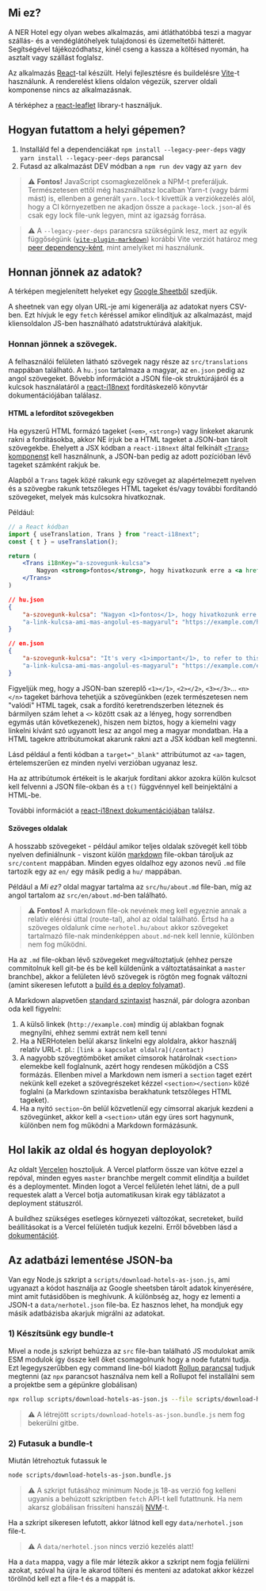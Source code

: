## Mi ez?

A NER Hotel egy olyan webes alkalmazás, ami átláthatóbbá teszi a magyar szállás- és a vendéglátóhelyek tulajdonosi és üzemeltetői hátterét. Segítségével tájékozódhatsz, kinél cseng a kassza a költésed nyomán, ha asztalt vagy szállást foglalsz.

Az alkalmazás [React](https://reactjs.org/)-tal készült. Helyi fejlesztésre és buildelésre [Vite](https://vitejs.dev/)-t használunk. A renderelést kliens oldalon végezük, szerver oldali komponense nincs az alkalmazásnak.

A térképhez a [react-leaflet](https://react-leaflet.js.org/) library-t használjuk.

## Hogyan futattom a helyi gépemen?

1. Installáld fel a dependenciákat `npm install --legacy-peer-deps` vagy `yarn install --legacy-peer-deps` parancsal
2. Futasd az alkalmazást DEV módban a `npm run dev` vagy az `yarn dev`

> ⚠️ **Fontos!** JavaScript csomagkezelőnek a NPM-t preferáljuk. Természetesen ettől még használhatsz localban Yarn-t (vagy bármi mást) is, ellenben a generált `yarn.lock`-t kivettük a verziókezelés alól, hogy a CI környezetben ne akadjon össze a `package-lock.json`-al és csak egy lock file-unk legyen, mint az igazság forrása.

> ⚠️ A `--legacy-peer-deps` parancsra szükségünk lesz, mert az egyik függőségünk ([`vite-plugin-markdown`](https://www.npmjs.com/package/vite-plugin-markdown)) korábbi Vite verziót határoz meg [peer dependency-ként](https://nodejs.org/es/blog/npm/peer-dependencies), mint amelyiket mi használunk.

## Honnan jönnek az adatok?

A térképen megjelenített helyeket egy [Google Sheetből](https://docs.google.com/spreadsheets/d/1FaeML93U76Fjh9GR7gbQhtb2O3Ga0ZY2honrYKyQQLo/edit#gid=0) szedjük.

A sheetnek van egy olyan URL-je ami kigenerálja az adatokat nyers CSV-ben. Ezt hívjuk le egy `fetch` kéréssel amikor elindítjuk az alkalmazást, majd kliensoldalon JS-ben használható adatstruktúrává alakítjuk.

### Honnan jönnek a szövegek.

A felhasználói felületen látható szövegek nagy része az `src/translations` mappában található. A `hu.json` tartalmaza a magyar, az `en.json` pedig az angol szövegeket. Bővebb információt a JSON file-ok struktúrájáról és a kulcsok használatáról a [react-i18next](https://react.i18next.com/) fordításkezelő könyvtár dokumentációjában találasz.

#### HTML a lefordítot szövegekben

Ha egyszerű HTML formázó tageket (`<em>`, `<strong>`) vagy linkeket akarunk rakni a fordításokba, akkor NE írjuk be a HTML tageket a JSON-ban tárolt szövegekbe.
Ehelyett a JSX kódban a `react-i18next` által felkínált [`<Trans>` komponenst](https://react.i18next.com/latest/trans-component) kell használnunk, a JSON-ban pedig az adott pozícióban lévő tageket számként rakjuk be.

Alapból a `Trans` tagek közé rakunk egy szöveget az alapértelmezett nyelven és a szövegbe rakunk tetszőleges HTML tageket és/vagy további fordítandó szövegeket, melyek más kulcsokra hivatkoznak.

Például:
```jsx
// a React kódban
import { useTranslation, Trans } from "react-i18next";
const { t } = useTranslation();

return (
    <Trans i18nKey="a-szovegunk-kulcsa">
        Nagyon <strong>fontos</strong>, hogy hivatkozunk erre a <a href={t('a-link-kulcsa-ami-mas-angolul-es-magyarul')} target="_blank">weboldalra</a> <em>itten ni</em>.
    </Trans>
)

```

```json
// hu.json
{
    "a-szovegunk-kulcsa": "Nagyon <1>fontos</1>, hogy hivatkozunk erre a <2>weboldalra</2> <3>itten ni</3>."
    "a-link-kulcsa-ami-mas-angolul-es-magyarul": "https://example.com/hu"
}
```

```json
// en.json
{
    "a-szovegunk-kulcsa": "It's very <1>important</1>, to refer to this <2>website</2> <3>here</3>."
    "a-link-kulcsa-ami-mas-angolul-es-magyarul": "https://example.com/en"
}
```

Figyeljük meg, hogy a JSON-ban szereplő `<1></1>`, `<2></2>`, `<3></3>`... `<n></n>` tageket bárhova tehetjük a szövegünkben (ezek természetesen nem "valódi" HTML tagek, csak a fordító keretrendszerben léteznek és bármilyen szám lehet a `<>` között csak az a lényeg, hogy sorrendben egymás után következenek), hiszen nem biztos, hogy a kiemelni vagy linkelni kívánt szó ugyanott lesz az angol meg a magyar mondatban. Ha a HTML tagekre attribútumokat akarunk rakni azt a JSX kódban kell megtenni. 

Lásd például a fenti kódban a `target="_blank"` attribútumot az `<a>` tagen, értelemszerűen ez minden nyelvi verzióban ugyanaz lesz.

Ha az attribútumok értékeit is le akarjuk fordítani akkor azokra külön kulcsot kell felvenni a JSON file-okban és a `t()` függvénnyel kell beinjektálni a HTML-be.

További információt a [react-i18next dokumentációjában](https://react.i18next.com/latest/trans-component) találsz.

#### Szöveges oldalak

A hosszabb szövegeket - például amikor teljes oldalak szövegét kell több nyelven definiálnunk - viszont külön [markdown](https://www.markdownguide.org/) file-okban tároljuk az `src/content` mappában. Minden egyes oldalhoz egy azonos nevű `.md` file tartozik egy az `en/` egy másik pedig a `hu/` mappában.

Például a _Mi ez?_ oldal magyar tartalma az `src/hu/about.md` file-ban, míg az angol tartalom az `src/en/about.md`-ben található.

> ⚠️ **Fontos!** A markdown file-ok nevének meg kell egyeznie annak a relatív elérési úttal (route-tal), ahol az oldal található. Értsd ha a szöveges oldalunk címe `nerhotel.hu/about` akkor szövegeket tartalmazó file-nak mindenképpen `about.md`-nek kell lennie, különben nem fog működni.

Ha az `.md` file-okban lévő szövegeket megváltoztatjuk (ehhez persze commitolnuk kell git-be és be kell küldenünk a változtatásainkat a `master` branchbe), akkor a felületen lévő szövegek is rögtön meg fognak változni (amint sikeresen lefutott a [build és a deploy folyamat](#hol-lakik-az-oldal-es-hogyan-deployolok)).

A Markdown alapvetően [standard szintaxist](https://www.markdownguide.org/basic-syntax/) használ, pár dologra azonban oda kell figyelni:

1. A külső linkek (`http://example.com`) mindig új ablakban fognak megnyílni, ehhez semmi extrát nem kell tenni
2. Ha a NERHotelen belül akarsz linkelni egy aloldalra, akkor használj relatív URL-t. pl.: `[link a kapcsolat oldalra](/contact)`
3. A nagyobb szövegtömböket amiket címsorok határolnak `<section>` elemekbe kell foglalnunk, azért hogy rendesen működjön a CSS formázás. Ellenben mivel a Markdown nem ismeri a `section` taget ezért nekünk kell ezeket a szövegrészeket kézzel `<section></section>` közé foglalni (a Markdown szintaxisba berakhatunk tetszőleges HTML tageket).
4. Ha a nyitó `section`-ön belül közvetlenül egy címsorral akarjuk kezdeni a szövegünket, akkor kell a `<section>` után egy üres sort hagynunk, különben nem fog működni a Markdown formázásunk.

## Hol lakik az oldal és hogyan deployolok?

Az oldalt [Vercelen](https://vercel.com/) hosztoljuk. A Vercel platform össze van kötve ezzel a repóval, minden egyes `master` branchbe mergelt commit elindítja a buildet és a deploymentet. Minden logot a Vercel felületén lehet látni, de a pull requestek alatt a Vercel botja automatikusan kirak egy táblázatot a deployment státuszról.

A buildhez szükséges esetleges környezeti változókat, secreteket, build beállításokat is a Vercel felületén tudjuk kezelni. Erről bővebben lásd a [dokumentációt](https://vercel.com/guides/how-to-add-vercel-environment-variables).

## Az adatbázi lementése JSON-ba

Van egy Node.js szkript a `scripts/download-hotels-as-json.js`, ami ugyanazt a kódot használja az Google sheetsben tárolt adatok kinyerésére, mint amit futásidőben is meghívunk. A különbség az, hogy ez lementi a JSON-t a `data/nerhotel.json` file-ba.
Ez hasznos lehet, ha mondjuk egy másik adatbázisba akarjuk migrálni az adatokat.

### 1) Készítsünk egy bundle-t

Mivel a node.js szkript behúzza az `src` file-ban található JS modulokat amik ESM modulok így össze kell őket csomagolnunk hogy a node futatni tudja.
Ezt legegyszerűbben egy command line-ból kiadott [Rollup parancsal](https://rollupjs.org/command-line-interface/) tudjuk megtenni (az `npx` parancsot használva nem kell a Rollupot fel installálni sem a projektbe sem a gépünkre globálisan)

```bash
npx rollup scripts/download-hotels-as-json.js --file scripts/download-hotels-as-json.bundle.js --format esm
```
> ⚠️ A létrejött `scripts/download-hotels-as-json.bundle.js` nem fog bekerülni gitbe.

### 2) Futasuk a bundle-t

Miután létrehoztuk futassuk le

```bash
node scripts/download-hotels-as-json.bundle.js
```

> ⚠️ A szkript futásához minimum Node.js 18-as verzió fog kelleni ugyanis a behúzott szkriptben `fetch` API-t kell futattnunk. Ha nem akarsz globálisan frissíteni hanszálj [NVM](https://github.com/nvm-sh/nvm)-t.

Ha a szkript sikeresen lefutott, akkor látnod kell egy `data/nerhotel.json` file-t.

> ⚠️ A `data/nerhotel.json` nincs verzió kezelés alatt!

Ha a `data` mappa, vagy a file már létezik akkor a szkript nem fogja felülírni azokat, szóval ha újra le akarod tölteni és menteni az adatokat akkor kézzel törölnöd kell ezt a file-t és a mappát is.
